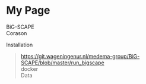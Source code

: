 # My Page  
BiG-SCAPE    
Corason  

Installation  
> https://git.wageningenur.nl/medema-group/BiG-SCAPE/blob/master/run_bigscape  
> docker  
Data  
